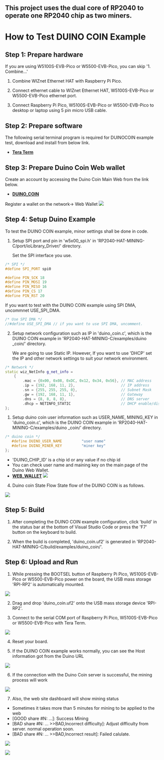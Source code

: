 
## This project uses the dual core of RP2040 to operate one RP2040 chip as two miners.

# How to Test DUINO COIN Example


## Step 1: Prepare hardware

If you are using W5100S-EVB-Pico or W5500-EVB-Pico, you can skip '1. Combine...'

1. Combine WIZnet Ethernet HAT with Raspberry Pi Pico.

2. Connect ethernet cable to WIZnet Ethernet HAT, W5100S-EVB-Pico or W5500-EVB-Pico ethernet port.

3. Connect Raspberry Pi Pico, W5100S-EVB-Pico or W5500-EVB-Pico to desktop or laptop using 5 pin micro USB cable.


## Step 2: Prepare software

The following serial terminal program is required for DUINOCOIN example test, download and install from below link.

- [**Tera Term**][link-tera_term]


## Step 3: Prepare Duino Coin Web wallet

Create an account by accessing the Duino Coin Main Web from the link below.

- [**DUINO_COIN**][link-duino_coin_main]

Register a wallet on the network-> Web Wallet
![][link-duino_coin_web_main]


## Step 4: Setup Duino Example

To test the DUINO COIN example, minor settings shall be done in code.

1. Setup SPI port and pin in 'w5x00_spi.h' in 'RP2040-HAT-MINING-C/port/ioLibrary_Driver/' directory.

   Set the SPI interface you use.

```cpp
/* SPI */
#define SPI_PORT spi0

#define PIN_SCK 18
#define PIN_MOSI 19
#define PIN_MISO 16
#define PIN_CS 17
#define PIN_RST 20
```

   If you want to test with the DUINO COIN example using SPI DMA, uncommnet USE_SPI_DMA.

```cpp
/* Use SPI DMA */
//#define USE_SPI_DMA // if you want to use SPI DMA, uncomment.
```


2. Setup network configuration such as IP in 'duino_coin.c', which is the DUINO COIN example in 'RP2040-HAT-MINING-C/examples/duino
_coin/' directory.

   We are going to use Static IP. However, If you want to use 'DHCP' set the IP and other network settings to suit your network environment.

```cpp
/* Network */
static wiz_NetInfo g_net_info =
    {
        .mac = {0x00, 0x08, 0xDC, 0x12, 0x34, 0x56}, // MAC address
        .ip = {192, 168, 11, 2},                     // IP address
        .sn = {255, 255, 255, 0},                    // Subnet Mask
        .gw = {192, 168, 11, 1},                     // Gateway
        .dns = {8, 8, 8, 8},                         // DNS server
        .dhcp = NETINFO_STATIC                       // DHCP enable/disable
};
```

1. Setup duino coin user information such as USER_NAME, MINING_KEY in 'duino_coin.c', which is the DUINO COIN example in 'RP2040-HAT-MINING-C/examples/duino
_coin/' directory.

 ```cpp
/* duino coin */
	#define DUINO_USER_NAME         "user name"
	#define DUINO_MINER_KEY         "miner key"
};
```
- 'DUINO_CHIP_ID' is a chip id or any value if no chip id
- You can check user name and maining key on the main page of the Duino Web Wallet. 
- [**WEB_WALLET**][link-duino_coin_wallet]
![][link-duino_coin_web_minimng_info]

4. Duino coin State Flow
   State flow of the DUINO COIN is as follows.
 
![][link-duino_coin_state_flow]



## Step 5: Build

1. After completing the DUINO COIN example configuration, click 'build' in the status bar at the bottom of Visual Studio Code or press the 'F7' button on the keyboard to build.

2. When the build is completed, 'duino_coin.uf2' is generated in 'RP2040-HAT-MINING-C/build/examples/duino_coin/'.



## Step 6: Upload and Run

1. While pressing the BOOTSEL button of Raspberry Pi Pico, W5100S-EVB-Pico or W5500-EVB-Pico power on the board, the USB mass storage 'RPI-RP2' is automatically mounted.

![][link-raspberry_pi_pico_usb_mass_storage]

2. Drag and drop 'duino_coin.uf2' onto the USB mass storage device 'RPI-RP2'.

3. Connect to the serial COM port of Raspberry Pi Pico, W5100S-EVB-Pico or W5500-EVB-Pico with Tera Term.

![][link-connect_to_serial_com_port]

4. Reset your board.

5. If the DUINO COIN example works normally, you can see the Host information got from the Duino URL

![][link-connect_to_doino_coin_url]

6. If the connection with the Duino Coin server is successful, the mining process will work

![][link-duino_coin_hash_process]

7. Also, the web site dashboard will show mining status 
 - Sometimes it takes more than 5 minutes for mining to be applied to the web
 - [GOOD share #N: ...]: Success Mining
 - [BAD share #N: ... >>BAD,Incorrect difficulty]: Adjust difficulty from server. normal operation soon. 
 - [BAD share #N: ... >>BAD,Incorrect result]: Failed calulate.
 
![][link-duino_coin_web_process]

![][link-duino_coin_web_process_2]

<!--
Link
-->
[link-tera_term]: https://osdn.net/projects/ttssh2/releases/

[link-duino_coin_main]: https://duinocoin.com/getting-started.html
[link-duino_coin_wallet]: https://wallet.duinocoin.com/

[link-connect_to_doino_coin_url]: https://github.com/Wiznet/RP2040-HAT-MINING-C/blob/main/static/images/duino_coin/connect_to_doino_coin_url.png
[link-duino_coin_hash_process]: https://github.com/Wiznet/RP2040-HAT-MINING-C/blob/main/static/images/duino_coin/duino_coin_hash_process.png
[link-duino_coin_state_flow]: https://github.com/Wiznet/RP2040-HAT-MINING-C/blob/main/static/images/duino_coin/duino_coin_state_flow.png
[link-duino_coin_web_main]: https://github.com/Wiznet/RP2040-HAT-MINING-C/blob/main/static/images/duino_coin/duino_coin_web_main.png
[link-duino_coin_web_minimng_info]: https://github.com/Wiznet/RP2040-HAT-MINING-C/blob/main/static/images/duino_coin/duino_coin_web_minimng_info.png
[link-duino_coin_web_process]: https://github.com/Wiznet/RP2040-HAT-MINING-C/blob/main/static/images/duino_coin/duino_coin_web_process.png
[link-duino_coin_web_process_2]: https://github.com/Wiznet/RP2040-HAT-MINING-C/blob/main/static/images/duino_coin/duino_coin_web_process_2.png


[link-raspberry_pi_pico_usb_mass_storage]: https://github.com/Wiznet/RP2040-HAT-MINING-C/blob/main/static/images/duino_coin/raspberry_pi_pico_usb_mass_storage.png
[link-connect_to_serial_com_port]: https://github.com/Wiznet/RP2040-HAT-MINING-C/blob/main/static/images/duino_coin/connect_to_serial_com_port.png
